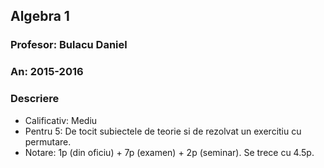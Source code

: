 ## Algebra 1
### Profesor: Bulacu Daniel
### An: 2015-2016
### Descriere
* Calificativ: Mediu
* Pentru 5: De tocit subiectele de teorie si de rezolvat un exercitiu cu permutare.
* Notare: 1p (din oficiu) + 7p (examen) + 2p (seminar). Se trece cu 4.5p.